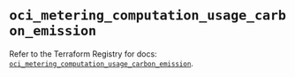# `oci_metering_computation_usage_carbon_emission`

Refer to the Terraform Registry for docs: [`oci_metering_computation_usage_carbon_emission`](https://registry.terraform.io/providers/oracle/oci/6.18.0/docs/resources/metering_computation_usage_carbon_emission).
